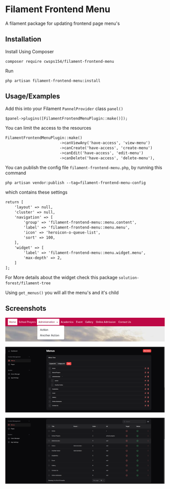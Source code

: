 
# Filament Frontend Menu

A filament package for updating frontend page menu's

## Installation

Install Using Composer

```
composer require cwsps154/filament-frontend-menu
```
Run

```
php artisan filament-frontend-menu:install
```

## Usage/Examples

Add this into your Filament `PannelProvider` class `panel()`
```
$panel->plugins([FilamentFrontendMenuPlugin::make()]);
```

You can limit the access to the resources
```
FilamentFrontendMenuPlugin::make()
                        ->canViewAny('have-access', 'view-menu')
                        ->canCreate('have-access', 'create-menu')
                        ->canEdit('have-access', 'edit-menu')
                        ->canDelete('have-access', 'delete-menu'),

```

You can publish the config file `filament-frontend-menu.php`, by running this command

```
php artisan vendor:publish --tag=filament-frontend-menu-config
```

which contains these settings

```
return [
    'layout' => null,
    'cluster' => null,
    'navigation' => [
        'group' => 'filament-frontend-menu::menu.content',
        'label' => 'filament-frontend-menu::menu.menu',
        'icon' => 'heroicon-o-queue-list',
        'sort' => 100,
    ],
    'widget' => [
        'label' => 'filament-frontend-menu::menu.widget.menu',
        'max-depth' => 2,
    ]
];
```
For More details about the widget check this package `solution-forest/filament-tree`

Using `get_menus()` you will all the menu's and it's child

## Screenshots

![Frontend Menu Screenshot Widget](screenshorts/frontend-menu.png)

![Frontend Menu Screenshot Widget](screenshorts/widget.png)

![Frontend Menu Screenshot Widget](screenshorts/list.png)

